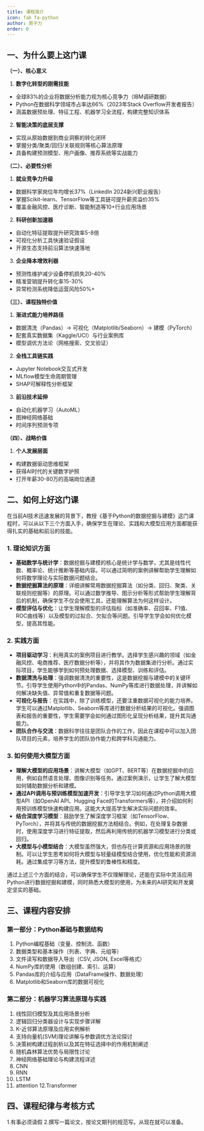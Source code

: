 ```yaml
---
title: 课程简介
icon: fab fa-python
author: 周子力
order: 0
---
```


## 一、为什么要上这门课

**（一）、核心意义**
1. **数字化转型的刚需技能**
- 全球83%的企业将数据分析能力视为核心竞争力（IBM调研数据）
- Python在数据科学领域市占率达66%（2023年Stack Overflow开发者报告）
- 涵盖数据预处理、特征工程、机器学习全流程，构建完整知识体系

2. **智能决策的底层支撑**
- 实现从原始数据到商业洞察的转化闭环
- 掌握分类/聚类/回归/关联规则等核心算法原理
- 具备构建预测模型、用户画像、推荐系统等实战能力

**（二）、必要性分析**
1. **就业竞争力升级**
- 数据科学家岗位年均增长37%（LinkedIn 2024新兴职业报告）
- 掌握Scikit-learn、TensorFlow等工具链可提升薪资溢价35%
- 覆盖金融风控、医疗诊断、智能制造等10+行业应用场景

2. **科研创新加速器**
- 自动化特征提取提升研究效率5-8倍
- 可视化分析工具快速验证假设
- 开源生态支持前沿算法快速落地

3. **企业降本增效利器**
- 预测性维护减少设备停机损失20-40%
- 精准营销提升转化率15-30%
- 异常检测系统降低运营风险50%+

**（三）、课程独特价值**
1. **渐进式能力培养路径**
- 数据清洗（Pandas）→ 可视化（Matplotlib/Seaborn）→ 建模（PyTorch）
- 配套真实数据集（Kaggle/UCI）与行业案例库
- 模型调优方法论（网格搜索、交叉验证）

2. **全栈工具链实践**
- Jupyter Notebook交互式开发
- MLflow模型生命周期管理
- SHAP可解释性分析框架

3. **前沿技术延伸**
- 自动化机器学习（AutoML）
- 图神经网络基础
- 时间序列预测专项

**（四）、战略价值**
1. **个人发展层面**
- 构建数据驱动思维框架
- 获得AI时代的关键数字护照
- 打开年薪30-80万的高端岗位通道

## 二、如何上好这门课
在当前AI技术迅速发展的背景下，教授《基于Python的数据挖掘与建模》这门课程时，可以从以下三个方面入手，确保学生在理论、实践和大模型应用方面都能获得扎实的基础和前沿的技能。

### 1. 理论知识方面
- **基础数学与统计学**：数据挖掘与建模的核心是统计学与数学，尤其是线性代数、概率论、统计推断等基础内容。可以通过简明的案例讲解帮助学生理解如何将数学理论与实际数据问题结合。
- **数据挖掘算法的原理**：详细讲解常用数据挖掘算法（如分类、回归、聚类、关联规则挖掘等）的原理。可以通过数学推导、图示分析等形式帮助学生理解背后的机制，确保学生不仅会使用工具，还能理解算法为何这样设计。
- **模型评估与优化**：让学生理解模型的评估指标（如准确率、召回率、F1值、ROC曲线等）以及模型的过拟合、欠拟合等问题。引导学生学会如何优化模型，提高其性能。

### 2. 实践方面
- **项目驱动学习**：利用真实的案例项目进行教学。选择学生感兴趣的领域（如金融风控、电商推荐、医疗数据分析等），并将其作为数据集进行分析。通过实际项目，学生能够学到如何预处理数据、选择模型、训练和评估。
- **数据清洗与处理**：强调数据清洗的重要性，这是数据挖掘与建模中的关键环节。引导学生使用Python中的Pandas、NumPy等库进行数据处理，并讲解如何解决缺失值、异常值和重复数据等问题。
- **可视化与报告**：在实践中，除了训练模型，还要注重数据可视化的能力培养。学生可以通过Matplotlib、Seaborn等库进行数据分析结果的可视化。强调图表和报告的重要性，学生需要学会如何通过图形化呈现分析结果，提升其沟通能力。
- **团队合作与交流**：数据科学往往是团队合作的工作，因此在课程中可以加入团队项目的元素，培养学生的团队协作能力和跨学科沟通能力。

### 3. 如何使用大模型方面
- **理解大模型的应用场景**：讲解大模型（如GPT、BERT等）在数据挖掘中的应用，例如自然语言处理、图像识别等任务。通过案例演示，让学生了解大模型如何辅助数据分析和建模。
- **通过API调用与预训练模型加速开发**：引导学生学习如何通过Python调用大模型API（如OpenAI API、Hugging Face的Transformers等），并介绍如何利用预训练模型快速构建应用。这能大大提高学生解决实际问题的效率。
- **结合深度学习模型**：鼓励学生了解深度学习框架（如TensorFlow、PyTorch），并将其与传统的数据挖掘方法相结合。例如，在处理复杂数据时，使用深度学习进行特征提取，然后再利用传统的机器学习模型进行分类或回归。
- **大模型与小模型结合**：大模型虽然强大，但也存在计算资源和应用场景的限制。可以让学生思考如何将大模型与轻量级模型结合使用，优化性能和资源消耗。通过集成学习等方法，提升模型的鲁棒性和精度。

通过上述三个方面的结合，可以确保学生不仅理解理论，还能在实际中灵活应用Python进行数据挖掘和建模，同时熟悉大模型的使用，为未来的AI研究和开发奠定坚实的基础。

## 三、课程内容安排
### 第一部分：Python基础与数据结构
1. Python编程基础（变量、控制流、函数）
2. 数据类型和基本操作（列表、字典、元组等）
3. 文件读写和数据导入导出（CSV, JSON, Excel等格式）
4. NumPy库的使用（数组创建、索引、运算）
5. Pandas库的介绍与应用（DataFrame操作、数据处理）
6. Matplotlib和Seaborn库的数据可视化


### 第二部分：机器学习算法原理与实践
1. 线性回归模型及其应用场景分析
2. 逻辑回归分类器设计与实现步骤详解
3. K-近邻算法原理及应用实例解析
4. 支持向量机(SVM)理论讲解与参数调优方法论探讨
5. 决策树构建过程剖析以及其在特征选择中的作用机制阐述
6. 随机森林算法优势与局限性讨论
7. 神经网络基础理论与构建流程详述
8. CNN
9. RNN
10. LSTM
11. attention
12.Transformer

## 四、课程纪律与考核方式
1.有事必须请假
2.撰写一篇论文，按论文期刊的规范写。从现在就可以准备。
